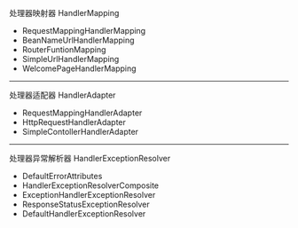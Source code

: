 处理器映射器
HandlerMapping
- RequestMappingHandlerMapping
- BeanNameUrlHandlerMapping
- RouterFuntionMapping
- SimpleUrlHandlerMapping
- WelcomePageHandlerMapping

---

处理器适配器
HandlerAdapter

- RequestMappingHandlerAdapter
- HttpRequestHandlerAdapter
- SimpleContollerHandlerAdapter

---

处理器异常解析器
HandlerExceptionResolver

- DefaultErrorAttributes
- HandlerExceptionResolverComposite
- ExceptionHandlerExceptionResolver
- ResponseStatusExceptionResolver
- DefaultHandlerExceptionResolver